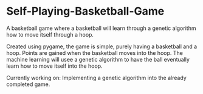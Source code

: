 # Self-Playing-Basketball-Game

A basketball game where a basketball will learn through a genetic algorithm how to move itself through a hoop.

Created using pygame, the game is simple, purely having a basketball and a hoop. Points are gained when the basketball moves into the hoop. The machine learning will usee a genetic algorithm to have the ball eventually learn how to move itself into the hoop.

Currently working on: Implementing a genetic algorithm into the already completed game.
